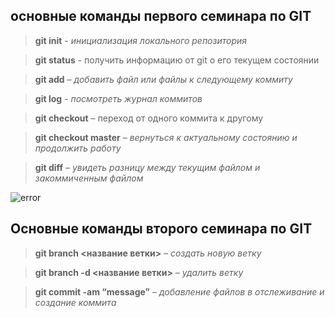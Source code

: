 ## основные команды первого семинара по GIT

>**git init** - *инициализация локального репозитория*

>**git status** - получить информацию от git о его текущем состоянии

> **git add** – *добавить файл или файлы к следующему коммиту*

>**git log** - *посмотреть журнал коммитов*

>**git checkout** – переход от одного коммита к другому

>**git checkout master** – *вернуться к актуальному состоянию и продолжить работу*

>**git diff** – *увидеть разницу между текущим файлом и закоммиченным файлом*

![error](https://cdn.pixabay.com/photo/2018/01/14/23/12/nature-3082832_960_720.jpg)

## Основные команды второго семинара по GIT

>**git branch <название ветки>** – *создать новую ветку*

>**git branch -d <название ветки>** – *удалить ветку*

>**git commit -am “message”** – *добавление файлов в отслеживание и создание коммита*